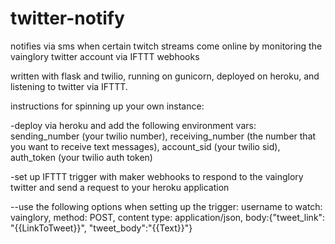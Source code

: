 # twitter-notify

notifies via sms when certain twitch streams come online by monitoring the vainglory twitter account via IFTTT webhooks

written with flask and twilio, running on gunicorn, deployed on heroku, and listening to twitter via IFTTT.

instructions for spinning up your own instance:

-deploy via heroku and add the following environment vars: sending_number (your twilio number), receiving_number (the number that you want to receive text messages), account_sid (your twilio sid), auth_token (your twilio auth token)

-set up IFTTT trigger with maker webhooks to respond to the vainglory twitter and send a request to your heroku application

--use the following options when setting up the trigger: username to watch: vainglory, method: POST, content type: application/json, body:{"tweet_link": "{{LinkToTweet}}", "tweet_body":"{{Text}}"}
